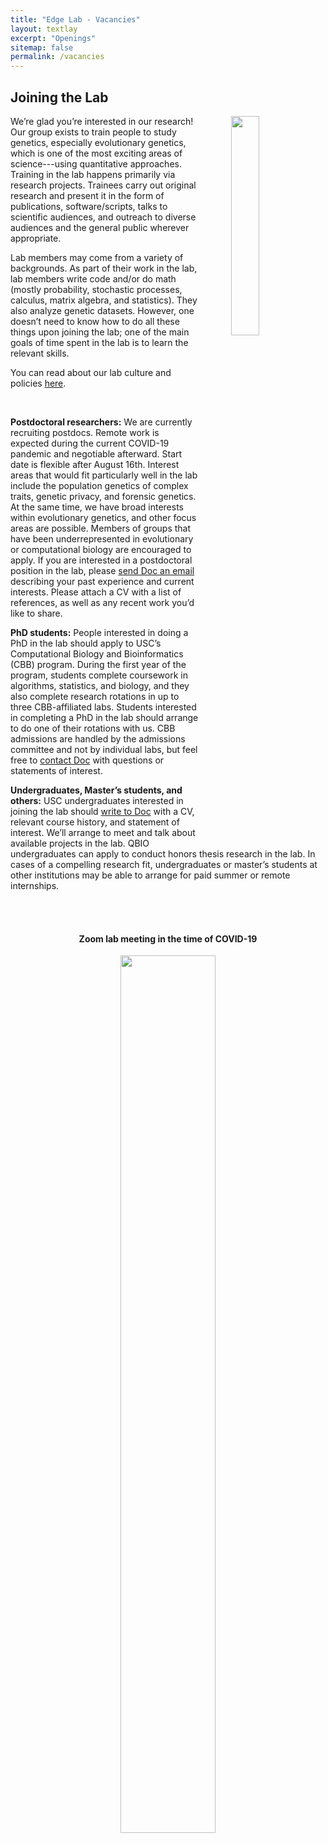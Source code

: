 ```yaml
---
title: "Edge Lab - Vacancies"
layout: textlay
excerpt: "Openings"
sitemap: false
permalink: /vacancies
---
```





<h2><b>Joining the Lab</b></h2>



  <img src="{{ site.url }}{{ site.baseurl }}/images/collage.jpg" class="img-responsive" width="30%" style="float: right; margin-left:50px;"/>

We’re glad you’re interested in our research! Our group exists to train people to study genetics, especially evolutionary genetics, which is one of the most exciting areas of science---using quantitative approaches. Training in the lab happens primarily via research projects. Trainees carry out original research and present it in the form of publications, software/scripts, talks to scientific audiences, and outreach to diverse audiences and the general public wherever appropriate. 

Lab members may come from a variety of backgrounds. As part of their work in the lab, lab members write code and/or do math (mostly probability, stochastic processes, calculus, matrix algebra, and statistics). They also analyze genetic datasets. However, one doesn’t need to know how to do all these things upon joining the lab; one of the main goals of time spent in the lab is to learn the relevant skills. 

You can read about our lab culture and policies [here]({{site.url}}{{site.baseurl}}/culture).

<br>

<b>Postdoctoral researchers:</b> We are currently recruiting postdocs. Remote work is expected during the current COVID-19 pandemic and negotiable afterward. Start date is flexible after August 16th. Interest areas that would fit particularly well in the lab include the population genetics of complex traits, genetic privacy, and forensic genetics. At the same time, we have broad interests within evolutionary genetics, and other focus areas are possible. Members of groups that have been underrepresented in evolutionary or computational biology are encouraged to apply. If you are interested in a postdoctoral position in the lab, please <a href = "mailto: edgem@usc.edu">send Doc an email</a> describing your past experience and current interests. Please attach a CV with a list of references, as well as any recent work you’d like to share. 



<b>PhD students:</b> People interested in doing a PhD in the lab should apply to USC’s Computational Biology and Bioinformatics (CBB) program. During the first year of the program, students complete coursework in algorithms, statistics, and biology, and they also complete research rotations in up to three CBB-affiliated labs. Students interested in completing a PhD in the lab should arrange to do one of their rotations with us. CBB admissions are handled by the admissions committee and not by individual labs, but feel free to <a href = "mailto: edgem@usc.edu">contact Doc</a> with questions or statements of interest.

<b>Undergraduates, Master’s students, and others:</b> USC undergraduates interested in joining the lab should <a href = "mailto: edgem@usc.edu">write to Doc</a>  with a CV, relevant course history, and statement of interest. We’ll arrange to meet and talk about available projects in the lab. QBIO undergraduates can apply to conduct honors thesis research in the lab. In cases of a compelling research fit, undergraduates or master’s students at other institutions may be able to arrange for paid summer or remote internships.



<br>
<br>
<center><h4><b>Zoom lab meeting in the time of COVID-19</b></h4></center>
<figure>
<center><img src="{{ site.url }}{{ site.baseurl }}/images/zoom.jpg" width="60%"></center>
</figure>

<br>






